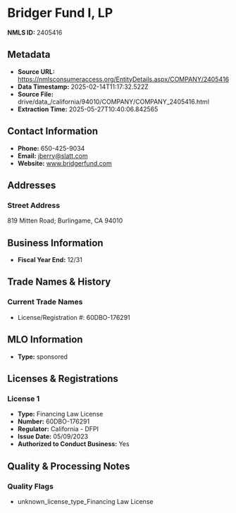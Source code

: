 # Bridger Fund I, LP

**NMLS ID:** 2405416

## Metadata
- **Source URL:** https://nmlsconsumeraccess.org/EntityDetails.aspx/COMPANY/2405416
- **Data Timestamp:** 2025-02-14T11:17:32.522Z
- **Source File:** drive/data_/california/94010/COMPANY/COMPANY_2405416.html
- **Extraction Time:** 2025-05-27T10:40:06.842565

## Contact Information
- **Phone:** 650-425-9034
- **Email:** jberry@slatt.com
- **Website:** www.bridgerfund.com

## Addresses
### Street Address
819 Mitten Road; Burlingame, CA 94010

## Business Information
- **Fiscal Year End:** 12/31

## Trade Names & History
### Current Trade Names
- License/Registration #: 60DBO-176291

## MLO Information
- **Type:** sponsored

## Licenses & Registrations

### License 1
- **Type:** Financing Law License
- **Number:** 60DBO-176291
- **Regulator:** California - DFPI
- **Issue Date:** 05/09/2023
- **Authorized to Conduct Business:** Yes

## Quality & Processing Notes
### Quality Flags
- unknown_license_type_Financing Law License
